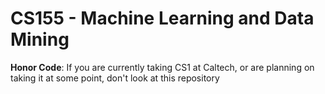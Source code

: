CS155 - Machine Learning and Data Mining
====
<b>Honor Code</b>: If you are currently taking CS1 at Caltech, or are planning on taking it at some point, don't look at this repository
